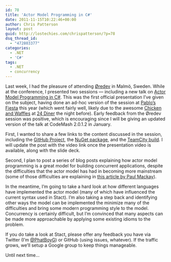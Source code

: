 ```yaml
---
id: 78
title: 'Actor Model Programming in C#'
date: 2011-11-15T10:22:46+00:00
author: Chris Patterson
layout: post
guid: http://lostechies.com/chrispatterson/?p=78
dsq_thread_id:
  - "472803377"
categories:
  - .NET
  - 'C#'
tags:
  - .NET
  - concurrency
---
```

Last week, I had the pleasure of attending [Øredev](http://oredev.org/2011) in Malmö, Sweden. While at the conference, I presented two sessions &#8212; including a new talk on [Actor Model Programming in C#](http://oredev.org/2011/sessions/actor-model-programming-in-c-). This was the first official presentation I&#8217;ve given on the subject, having done an ad-hoc version of the session at [Pablo&#8217;s Fiesta](http://pablosfiesta.pbworks.com/w/page/46324025/Actor%20Style%20Programming) this year (which went fairly well, likely due to the awesome [Chicken and Waffles](http://24diner.com/wp-content/uploads/2011/02/waffle_staff.jpg) at [24 Diner](http://24diner.com/) the night before). Early feedback from the Øredev session was positive, which is encouraging since I will be giving an updated version of the talk at CodeMash 2.0.1.2 in January.

First, I wanted to share a few links to the content discussed in the session, including the [GitHub Project](http://github.com/phatboyg/Stact), the [NuGet package](http://nuget.org/List/Packages/Stact), and the [TeamCity build](http://teamcity.codebetter.com/viewType.html?buildTypeId=bt258&tab=buildTypeStatusDiv). I will update the post with the video link once the presentation video is available, along with the slide deck.

Second, I plan to post a series of blog posts explaining how actor model programming is a great model for building concurrent applications, despite the difficulties that the actor model has had in becoming more mainstream (some of those difficulties are explaining in [this article by Paul Mackay](http://www.doc.ic.ac.uk/~nd/surprise_97/journal/vol2/pjm2/)).

In the meantime, I&#8217;m going to take a hard look at how different languages have implemented the actor model (many of which have influenced the current syntax used in Stact). I&#8217;m also taking a step back and identifying other ways the model can be implemented the minimize many of the difficulties and bring some modern programming style to the model. Concurrency is certainly difficult, but I&#8217;m convinced that many aspects can be made more approachable by applying some existing idioms to the problem.

If you do take a look at Stact, please offer any feedback you have via Twitter (I&#8217;m [@PhatBoyG](https://twitter.com/#!/phatboyg)) or GitHub (using issues, whatever). If the traffic grows, we&#8217;ll setup a Google group to keep things manageable.

Until next time&#8230;

 